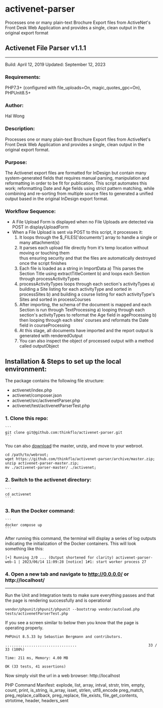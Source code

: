 # activenet-parser

 Processes one or many plain-text Brochure Export files from ActiveNet's Front Desk Web Application and provides a single, clean output in the original export format

## Activenet File Parser v1.1.1 
 ----------------------------
 Build: April 12, 2019
 Updated: September 12, 2023

 ### Requirements: 
 PHP7.3+ (configured with file_uploads=On, magic_quotes_gpc=On), PHPUnit8.5+

 ### Author: 
 Hal Wong

 ### Description:
 Processes one or many plain-text Brochure Export files from ActiveNet's Front Desk Web Application 
 and provides a single, clean output in the original export format.

 ### Purpose: 
 The Activenet export files are formatted for InDesign but contain many system-generated 
 fields that requires manual parsing, manipulation and reformatting in order to be fit 
 for publication.  This script automates this work; reformatting Date and Age fields using 
 strict pattern matching, while combining and re-sorting from multiple source files to 
 generated a unified output based in the original InDesign export format.

 ### Workflow Sequence:
 - A File Upload Form is displayed when no File Uploads are detected via POST in displayUploadForm
 - When a File Upload is sent via POST to this script, it processes it:
     1) It loops through the $_FILES['documents'] array to handle a single or many attachment(s)
     2) It parses each upload file directly from it's temp location without moving or touching them  
        thus ensuring security and that the files are automatically destroyed once the script finishes
     3) Each file is loaded as a string in ImportData
         a) This parses the Section Title using extractTitleContent
         b) and loops each Section through processActivityTypes
     4) processActivityTypes loops through each section's activityTypes
         a) building a Site listing for each activityType and sorted in processSites
         b) and building a course listing for each activityType's Sites and sorted in processCourses
     5) After importing, the schema of the document is mapped and each Section is run through TextProcessing
         a) looping through each section's activityTypes to reformat the Age field in ageProcessing
         b) then looping through each sites' courses and reformats the Date field in courseProcessing
     6) At this stage, all documents have imported and the report output is generated with renderedOutput
     7) You can also inspect the object of processed output with a method called outputObject

## Installation & Steps to set up the local environment:

The package contains the following file structure:

- activenet/index.php
- activenet/composer.json
- activenet/src/activenetParser.php
- activenet/test/activenetParserTest.php

### 1. Clone this repo:
	```
	git clone git@github.com:thinkflo/activenet-parser.git
	```

You can also [download](https://github.com/thinkflo/activenet-parser/archive/master.zip) the master, unzip, and move to your webroot.

```
cd /path/to/webroot;
wget https://github.com/thinkflo/activenet-parser/archive/master.zip;
unzip activenet-parser-master.zip;
mv ./activenet-parser-master/ ./activenet;
```

### 2. Switch to the activenet directory:
	```
	cd activenet
	```

### 3. Run the Docker command: 
	``` 
	docker compose up 
	``` 

After running this command, the terminal will display a series of log outputs indicating the initialization of the Docker containers. This will look something like this: 
``` 
[+] Running 2/0 ... (Output shortened for clarity) activenet-parser-web-1 | 2023/06/14 11:09:28 [notice] 1#1: start worker process 27 
```

### 4. Open a new tab and navigate to http://0.0.0.0/ or http://localhost/

---------------
Run the Unit and Integration tests to make sure everything passes and that the page is rendering successfully and is operational
```
vendor/phpunit/phpunit/phpunit --bootstrap vendor/autoload.php tests/activenetParserTest.php
```

If you see a screen similar to below then you know that the page is operating properly.
```
PHPUnit 8.5.33 by Sebastian Bergmann and contributors.

.................................                                 33 / 33 (100%)

Time: 211 ms, Memory: 4.00 MB

OK (33 tests, 41 assertions)
```

Now simply visit the url in a web browser: http://localhost


 PHP Command Manifest: 
 explode, list, array, intval, strstr, trim, empty, count, print, is_string, is_array, isset, strlen, utf8_encode
 preg_match, preg_replace_callback, preg_replace, file_exists, file_get_contents, strtotime, header, headers_sent